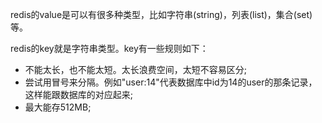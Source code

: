 redis的value是可以有很多种类型，比如字符串(string)，列表(list)，集合(set)等。

redis的key就是字符串类型。key有一些规则如下：
* 不能太长，也不能太短。太长浪费空间，太短不容易区分;
* 尝试用冒号来分隔。例如"user:14"代表数据库中id为14的user的那条记录，这样能跟数据库的对应起来;
* 最大能存512MB;
